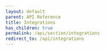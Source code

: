 ```yaml
---
layout: default
parent: API Reference
title: Integrations
has_children: true
permalink: /api/section/integrations
redirect_to: /api/integrations
---
```

